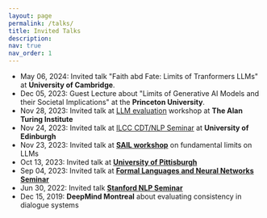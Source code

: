 ```yaml
---
layout: page
permalink: /talks/
title: Invited Talks
description:  
nav: true
nav_order: 1
---
```

- May 06, 2024: Invited talk "Faith abd Fate: Limits of Tranformers LLMs" at **University of Cambridge**.
- Dec 05, 2023: Guest Lecture about "Limits of Generative AI Models and their Societal Implications" at the **Princeton University**.
- Nov 28, 2023: Invited talk at [LLM evaluation](https://sites.google.com/view/fm-eval-workshop/home) workshop at **The Alan Turing Institute**
- Nov 24, 2023: Invited talk at [ILCC CDT/NLP Seminar](https://web.inf.ed.ac.uk/ilcc/news-events/seminars-2023/nuaha-dziri-seminar) at **University of Edinburgh**
- Nov 23, 2023: Invited talk at **[SAIL workshop](https://sites.google.com/view/sail-ws-llms/program)** on fundamental limits on LLMs
- Oct 13, 2023: Invited talk at **[University of Pittisburgh](https://calendar.pitt.edu/event/cs_seminar_faith_and_fate_limits_of_transformers_on_compositionality)**
- Sep 04, 2023: Invited talk at **[Formal Languages and Neural Networks Seminar](https://flann.super.site/)**
- Jun 30, 2022: Invited talk **[Stanford NLP Seminar](https://nlp.stanford.edu/seminar/details/nouhadziri.shtml)**
- Dec 15, 2019: **DeepMind Montreal** about evaluating consistency in dialogue systems

[//]: # (<!DOCTYPE html>)

[//]: # (<html lang="en">)

[//]: # (<head>)

[//]: # (    <meta charset="UTF-8">)

[//]: # (    <meta name="viewport" content="width=device-width, initial-scale=1.0">)

[//]: # (    <title>Embed YouTube Video</title>)

[//]: # (</head>)

[//]: # (<body>)

[//]: # (    <h1>Check out this YouTube video!</h1>)

[//]: # (    <iframe width="560" height="315" src="https://www.youtube.com/watch?v=I_JrRMqL8zk" frameborder="0" allowfullscreen></iframe>)

[//]: # (</body>)

[//]: # (</html>)
